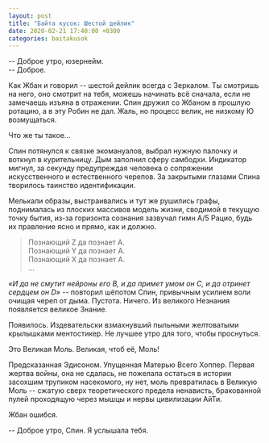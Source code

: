 ```yaml
---
layout: post
title: "Байта кусок: Шестой дейлик"
date: 2020-02-21 17:40:00 +0300
categories: baitakusok
---
```


-- Доброе утро, юзернейм.  
-- Доброе.  

Как Жбан и говорил -- шестой дейлик всегда с Зеркалом. Ты смотришь на него, оно смотрит на тебя, можешь начинать всё сначала, если не замечаешь изъяна в отражении. Спин дружил со Жбаном в прошлую ротацию, а в эту Робин не дал. Жаль, но процесс велик, не низкому Ю возмущаться.

Что же ты такое...

Спин потянулся к связке экомануалов, выбрал нужную палочку и воткнул в курительницу. Дым заполнил сферу самбодхи. Индикатор мигнул, за секунду предупреждая человека о сопряжении искусственного и естественного черепов. За закрытыми глазами Спина творилось таинство идентификации.

Мелькали образы, выстраивались и тут же рушились графы, поднималась из плоских массивов модель жизни, сводимой в текущую точку бытия, из-за горизонта сознания зазвучал гимн A/5 Рацио, будь их правление ясно и прямо, как и должно.

> Познающий Z да познает A.  
> Познающий Y да познает A.  
> Познающий X да познает A.  
> ...

*«И да не смутит нейроны его B, и да примет умом он C, и да отринет сердцем он D»* -- повторил шёпотом Спин, привычным усилием воли очищая череп от дыма. Пустота. Ничего. Из великого Незнания появляется великое Знание.

Появилось. Издевательски взмахнувший пыльными желтоватыми крылышками ментостикер. Не лучшее утро для того, чтобы проснуться.

Это Великая Моль. Великая, чтоб её, Моль!

Предсказанная Эдисоном. Упущенная Матерью Всего Хоппер. Первая жертва войны, она не сдалась, не пожелала остаться в истории засохшим трупиком насекомого, ну нет, моль превратилась в Великую Моль -- сжатую сверх теоретического предела ненависть, бракованной пулей проходящую через мышцы и нервы цивилизации АйТи.

Жбан ошибся.

-- Доброе утро, Спин. Я услышала тебя.
